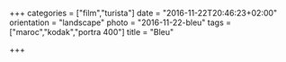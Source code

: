 +++
categories = ["film","turista"]
date = "2016-11-22T20:46:23+02:00"
orientation = "landscape"
photo = "2016-11-22-bleu"
tags = ["maroc","kodak","portra 400"]
title = "Bleu"

+++
